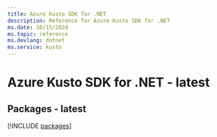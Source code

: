 ```yaml
---
title: Azure Kusto SDK for .NET
description: Reference for Azure Kusto SDK for .NET
ms.date: 10/15/2024
ms.topic: reference
ms.devlang: dotnet
ms.service: kusto
---
```

# Azure Kusto SDK for .NET - latest
## Packages - latest
[!INCLUDE [packages](kusto-index.md)]